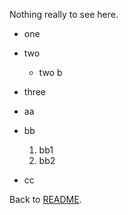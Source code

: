 
Nothing really to see here.

* one
* two
  * two b
* three
* aa

* bb
  1. bb1
  2. bb2

* cc

Back to [README](README.md).
